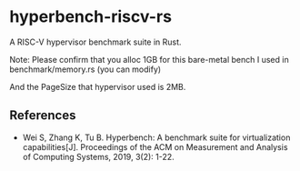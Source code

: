 # hyperbench-riscv-rs
A RISC-V hypervisor benchmark suite in Rust.

Note:
Please confirm that you alloc 1GB for this bare-metal bench
I used in benchmark/memory.rs (you can modify)

And the PageSize that hypervisor used is 2MB. 

## References
- Wei S, Zhang K, Tu B. Hyperbench: A benchmark suite for virtualization capabilities[J]. Proceedings of the ACM on Measurement and Analysis of Computing Systems, 2019, 3(2): 1-22.
